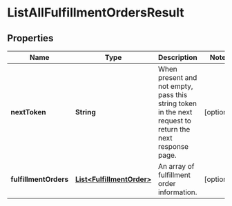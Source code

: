 
# ListAllFulfillmentOrdersResult

## Properties
Name | Type | Description | Notes
------------ | ------------- | ------------- | -------------
**nextToken** | **String** | When present and not empty, pass this string token in the next request to return the next response page. |  [optional]
**fulfillmentOrders** | [**List&lt;FulfillmentOrder&gt;**](FulfillmentOrder.md) | An array of fulfillment order information. |  [optional]



